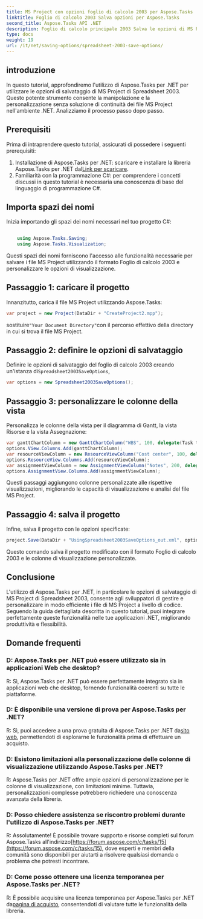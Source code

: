 ```yaml
---
title: MS Project con opzioni foglio di calcolo 2003 per Aspose.Tasks
linktitle: Foglio di calcolo 2003 Salva opzioni per Aspose.Tasks
second_title: Aspose.Tasks API .NET
description: Foglio di calcolo principale 2003 Salva le opzioni di MS Project con Aspose.Tasks per .NET. Personalizza e salva senza problemi i file MS Project a livello di codice.
type: docs
weight: 19
url: /it/net/saving-options/spreadsheet-2003-save-options/
---
```

## introduzione
In questo tutorial, approfondiremo l'utilizzo di Aspose.Tasks per .NET per utilizzare le opzioni di salvataggio di MS Project di Spreadsheet 2003. Questo potente strumento consente la manipolazione e la personalizzazione senza soluzione di continuità dei file MS Project nell'ambiente .NET. Analizziamo il processo passo dopo passo.
## Prerequisiti
Prima di intraprendere questo tutorial, assicurati di possedere i seguenti prerequisiti:
1.  Installazione di Aspose.Tasks per .NET: scaricare e installare la libreria Aspose.Tasks per .NET dal[Link per scaricare](https://releases.aspose.com/tasks/net/).
2. Familiarità con la programmazione C#: per comprendere i concetti discussi in questo tutorial è necessaria una conoscenza di base del linguaggio di programmazione C#.

## Importa spazi dei nomi
Inizia importando gli spazi dei nomi necessari nel tuo progetto C#:
```csharp
    
    using Aspose.Tasks.Saving;
    using Aspose.Tasks.Visualization;
```
Questi spazi dei nomi forniscono l'accesso alle funzionalità necessarie per salvare i file MS Project utilizzando il formato Foglio di calcolo 2003 e personalizzare le opzioni di visualizzazione.
## Passaggio 1: caricare il progetto
Innanzitutto, carica il file MS Project utilizzando Aspose.Tasks:
```csharp
var project = new Project(DataDir + "CreateProject2.mpp");
```
 sostituire`"Your Document Directory"`con il percorso effettivo della directory in cui si trova il file MS Project.
## Passaggio 2: definire le opzioni di salvataggio
 Definire le opzioni di salvataggio del foglio di calcolo 2003 creando un'istanza di`Spreadsheet2003SaveOptions`,
```csharp
var options = new Spreadsheet2003SaveOptions();
```
## Passaggio 3: personalizzare le colonne della vista
Personalizza le colonne della vista per il diagramma di Gantt, la vista Risorse e la vista Assegnazione:
```csharp
var ganttChartColumn = new GanttChartColumn("WBS", 100, delegate(Task task) { return task.Get(Tsk.WBS); });
options.View.Columns.Add(ganttChartColumn);
var resourceViewColumn = new ResourceViewColumn("Cost center", 100, delegate(Resource resource) { return resource.Get(Rsc.CostCenter); });
options.ResourceView.Columns.Add(resourceViewColumn);
var assignmentViewColumn = new AssignmentViewColumn("Notes", 200, delegate(ResourceAssignment assignment) { return assignment.Get(Asn.NotesText); });
options.AssignmentView.Columns.Add(assignmentViewColumn);
```
Questi passaggi aggiungono colonne personalizzate alle rispettive visualizzazioni, migliorando le capacità di visualizzazione e analisi del file MS Project.
## Passaggio 4: salva il progetto
Infine, salva il progetto con le opzioni specificate:
```csharp
project.Save(DataDir + "UsingSpreadsheet2003SaveOptions_out.xml", options);
```
Questo comando salva il progetto modificato con il formato Foglio di calcolo 2003 e le colonne di visualizzazione personalizzate.

## Conclusione
L'utilizzo di Aspose.Tasks per .NET, in particolare le opzioni di salvataggio di MS Project di Spreadsheet 2003, consente agli sviluppatori di gestire e personalizzare in modo efficiente i file di MS Project a livello di codice. Seguendo la guida dettagliata descritta in questo tutorial, puoi integrare perfettamente queste funzionalità nelle tue applicazioni .NET, migliorando produttività e flessibilità.

## Domande frequenti
### D: Aspose.Tasks per .NET può essere utilizzato sia in applicazioni Web che desktop?
R: Sì, Aspose.Tasks per .NET può essere perfettamente integrato sia in applicazioni web che desktop, fornendo funzionalità coerenti su tutte le piattaforme.
### D: È disponibile una versione di prova per Aspose.Tasks per .NET?
 R: Sì, puoi accedere a una prova gratuita di Aspose.Tasks per .NET da[sito web](https://releases.aspose.com/), permettendoti di esplorarne le funzionalità prima di effettuare un acquisto.
### D: Esistono limitazioni alla personalizzazione delle colonne di visualizzazione utilizzando Aspose.Tasks per .NET?
R: Aspose.Tasks per .NET offre ampie opzioni di personalizzazione per le colonne di visualizzazione, con limitazioni minime. Tuttavia, personalizzazioni complesse potrebbero richiedere una conoscenza avanzata della libreria.
### D: Posso chiedere assistenza se riscontro problemi durante l'utilizzo di Aspose.Tasks per .NET?
 R: Assolutamente! È possibile trovare supporto e risorse completi sul forum Aspose.Tasks all'indirizzo[https://forum.aspose.com/c/tasks/15](https://forum.aspose.com/c/tasks/15), dove esperti e membri della comunità sono disponibili per aiutarti a risolvere qualsiasi domanda o problema che potresti incontrare.
### D: Come posso ottenere una licenza temporanea per Aspose.Tasks per .NET?
 R: È possibile acquisire una licenza temporanea per Aspose.Tasks per .NET da[pagina di acquisto](https://purchase.aspose.com/temporary-license/), consentendoti di valutare tutte le funzionalità della libreria.